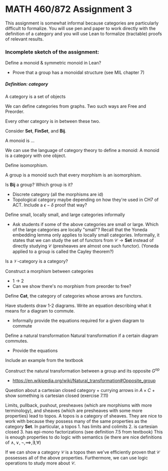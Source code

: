 # MATH 460/872 Assignment 3

This assignment is somewhat informal because categories are particularly difficult to formalize. You will use pen and paper to work directly with the definition of a category and you will use Lean to formalize (tractable) proofs of relevant results.


### Incomplete sketch of the assignment:

Define a monoid & symmetric monoid in Lean?
- Prove that a group has a monoidal structure (see MIL chapter 7)


##### Definition: category
A category is a set of objects 

We can define categories from graphs. Two such ways are Free and Preorder.

Every other category is in between these two. 

Consider $\mathbf{Set}$, $\mathbf{FinSet}$, and $\mathbf{Bij}$.


A monoid is ...

We can use the language of category theory to define a monoid: A monoid is a category with one object.

Define isomorphism.

A group is a monoid such that every morphism is an isomorphism.

Is $\mathbf{Bij}$ a group? Which group is it?



- Discrete category (all the morphisms are id)
- Topological category maybe depending on how they're used in CH7 of ACT. Include a $\epsilon-\delta$ proof that way?

Define small, locally small, and large categories informally
- Ask students if some of the above categories are small or large. Which of the large categories are locally "small"?
Recall that the Yoneda embedding lemma only applies to locally small categories. Informally, it states that we can study the set of functors from $\mathcal{C}\to\mathbf{Set}$ instead of directly studying $\mathcal{C}$ (presheaves are almost one such functor). (Yoneda applied to a group is called the Cayley theorem?)

Is a $\mathcal{V}$-category is a category?





Construct a morphism between categories
- 1 -> 2
- Can we show there's no morphism from preorder to free?

Define $\mathbf{Cat}$, the category of categories whose arrows are functors.

Have students draw 1-2 diagrams. Write an equation describing what it means for a diagram to commute.
- Informally provide the equations required for a given diagram to commute


Define a natural transformation
Natural transformation if a certain diagram commutes.
- Provide the equations

Include an example from the textbook

Construct the natural transformation between a group and its opposite $G^{\mathrm{op}}$
- https://en.wikipedia.org/wiki/Natural_transformation#Opposite_group



Question about a cartesian closed category + currying arrows in $A\times C$ + show something is cartesian closed (exercise 7.11)


Limits, pullback, pushout, presheaves (which are morphisms with more terminology), and sheaves (which are presheaves with some more properties) lead to topos. A topos is a category of sheaves. They are nice to work with because they possess many of the same properties as the category $\mathbf{Set}$. In particular, a topos
	1. has limits and colimits
	2. is cartesian closed
	3. has epi-mono factorizations (see definition 7.5 from textbook)
	This is enough properties to do logic with semantics (ie there are nice definitions of $\wedge,\vee,\neg,\implies,\exists,\forall$)

If we can show a category $\mathcal{C}$ is a topos then we've efficiently proven that $\mathcal{C}$ possesses all of the above properties. Furthermore, we can use logic operations to study more about $\mathcal{C}$.
